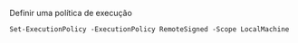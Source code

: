 Definir uma política de execução
```
Set-ExecutionPolicy -ExecutionPolicy RemoteSigned -Scope LocalMachine
```